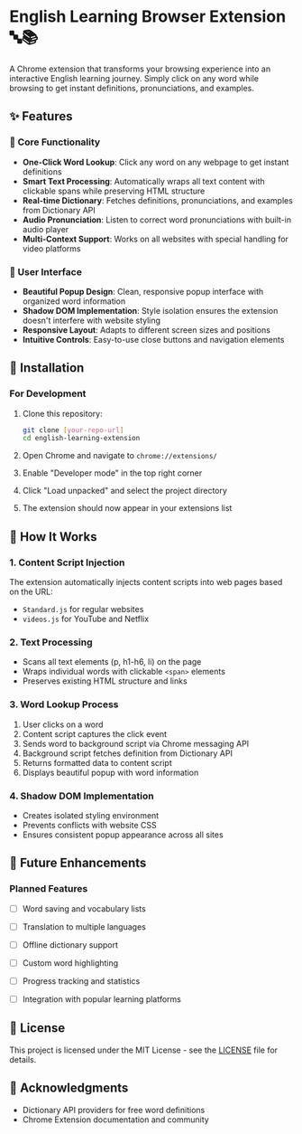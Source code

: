 # English Learning Browser Extension 🔤📚

A Chrome extension that transforms your browsing experience into an interactive English learning journey. Simply click on any word while browsing to get instant definitions, pronunciations, and examples.

## ✨ Features

### 🎯 Core Functionality
- **One-Click Word Lookup**: Click any word on any webpage to get instant definitions
- **Smart Text Processing**: Automatically wraps all text content with clickable spans while preserving HTML structure
- **Real-time Dictionary**: Fetches definitions, pronunciations, and examples from Dictionary API
- **Audio Pronunciation**: Listen to correct word pronunciations with built-in audio player
- **Multi-Context Support**: Works on all websites with special handling for video platforms

### 🎨 User Interface
- **Beautiful Popup Design**: Clean, responsive popup interface with organized word information
- **Shadow DOM Implementation**: Style isolation ensures the extension doesn't interfere with website styling
- **Responsive Layout**: Adapts to different screen sizes and positions
- **Intuitive Controls**: Easy-to-use close buttons and navigation elements

## 🚀 Installation

### For Development
1. Clone this repository:
   ```bash
   git clone [your-repo-url]
   cd english-learning-extension
   ```

2. Open Chrome and navigate to `chrome://extensions/`

3. Enable "Developer mode" in the top right corner

4. Click "Load unpacked" and select the project directory

5. The extension should now appear in your extensions list

## 🔧 How It Works

### 1. Content Script Injection
The extension automatically injects content scripts into web pages based on the URL:
- `Standard.js` for regular websites
- `videos.js` for YouTube and Netflix

### 2. Text Processing
- Scans all text elements (p, h1-h6, li) on the page
- Wraps individual words with clickable `<span>` elements
- Preserves existing HTML structure and links

### 3. Word Lookup Process
1. User clicks on a word
2. Content script captures the click event
3. Sends word to background script via Chrome messaging API
4. Background script fetches definition from Dictionary API
5. Returns formatted data to content script
6. Displays beautiful popup with word information

### 4. Shadow DOM Implementation
- Creates isolated styling environment
- Prevents conflicts with website CSS
- Ensures consistent popup appearance across all sites

## 🚧 Future Enhancements

### Planned Features
- [ ] Word saving and vocabulary lists
- [ ] Translation to multiple languages
- [ ] Offline dictionary support
- [ ] Custom word highlighting
- [ ] Progress tracking and statistics
- [ ] Integration with popular learning platforms


## 📄 License

This project is licensed under the MIT License - see the [LICENSE](LICENSE) file for details.

## 🙏 Acknowledgments

- Dictionary API providers for free word definitions
- Chrome Extension documentation and community
